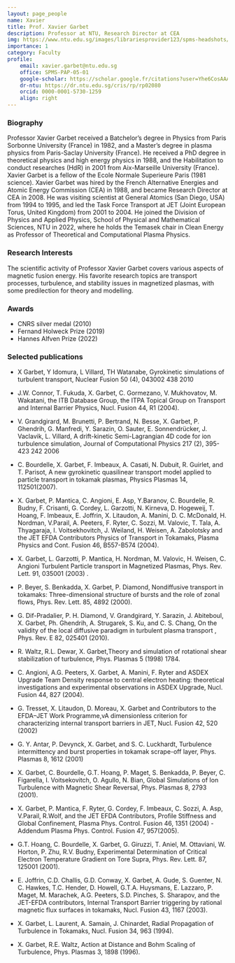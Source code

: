 ```yaml
---
layout: page_people
name: Xavier
title: Prof. Xavier Garbet
description: Professor at NTU, Research Director at CEA
img: https://www.ntu.edu.sg/images/librariesprovider123/spms-headshots/xavier-garbet-photo-id-(240).tmb-0.jpg
importance: 1
category: Faculty
profile:
    email: xavier.garbet@ntu.edu.sg
    office: SPMS-PAP-05-01
    google-scholar: https://scholar.google.fr/citations?user=Yhe6CosAAAAJ
    dr-ntu: https://dr.ntu.edu.sg/cris/rp/rp02080
    orcid: 0000-0001-5730-1259
    align: right
---
```


### Biography
Professor Xavier Garbet received a Batchelor’s degree in Physics from Paris Sorbonne University (France) in 1982, and a Master’s degree in plasma physics from Paris-Saclay University (France). He received a PhD degree in theoretical physics and high energy physics in 1988, and the Habilitation to conduct researches (HdR) in 2001 from Aix-Marseille University (France). Xavier Garbet is a fellow of the Ecole Normale Superieure Paris (1981 science). Xavier Garbet was hired by the French Alternative Energies and Atomic Energy Commission (CEA) in 1988, and became Research Director at CEA in 2008. He was visiting scientist at General Atomics (San Diego, USA) from 1994 to 1995, and led the Task Force Transport at JET (Joint European Torus, United Kingdom) from 2001 to 2004.  He joined the Division of Physics and Applied Physics, School of Physical and Mathematical Sciences, NTU in 2022, where he holds the Temasek chair in Clean Energy as Professor of Theoretical and Computational Plasma Physics.

### Research Interests
The scientific activity of Professor Xavier Garbet covers various aspects of magnetic fusion energy. His favorite research topics are transport processes, turbulence, and stability issues in magnetized plasmas, with some predilection for theory and modelling.

### Awards
- CNRS silver medal (2010)
- Fernand Holweck Prize (2019)
- Hannes Alfven Prize (2022)

### Selected publications
- X Garbet, Y Idomura, L Villard, TH Watanabe, Gyrokinetic simulations of turbulent transport, Nuclear Fusion 50 (4), 043002 438 2010

- J.W. Connor, T. Fukuda, X. Garbet, C. Gormezano, V. Mukhovatov, M. Wakatani, the ITB Database Group, the ITPA Topical Group on Transport and Internal Barrier Physics, Nucl. Fusion 44, R1 (2004).

- V. Grandgirard, M. Brunetti, P. Bertrand, N. Besse, X. Garbet, P. Ghendrih, G. Manfredi, Y. Sarazin, O. Sauter, E. Sonnendrücker, J. Vaclavik, L. Villard, A drift-kinetic Semi-Lagrangian 4D code for ion turbulence simulation, Journal of Computational Physics 217 (2), 395-423 242 2006

- C. Bourdelle, X. Garbet, F. Imbeaux, A. Casati, N. Dubuit, R. Guirlet, and T. Parisot, A new gyrokinetic quasilinear transport model applied to particle transport in tokamak plasmas, Physics Plasmas 14, 112501(2007).

- X. Garbet, P. Mantica, C. Angioni, E. Asp, Y.Baranov, C. Bourdelle, R. Budny, F. Crisanti, G. Cordey, L. Garzotti, N. Kirneva, D. Hogeweij, T. Hoang, F. Imbeaux, E. Joffrin, X. Litaudon, A. Manini, D. C. McDonald, H. Nordman, V.Parail, A. Peeters, F. Ryter, C. Sozzi, M. Valovic, T. Tala, A. Thyagaraja, I. Voitsekhovitch, J. Weiland, H. Weisen, A. Zabolotsky and the JET EFDA Contributors
Physics of Transport in Tokamaks, Plasma Physics and Cont. Fusion 46, B557-B574 (2004).

- X. Garbet, L. Garzotti, P. Mantica, H. Nordman, M. Valovic, H. Weisen, C. Angioni
Turbulent Particle transport in Magnetized Plasmas, Phys. Rev. Lett. 91, 035001 (2003) .

- P. Beyer, S. Benkadda, X. Garbet, P. Diamond, Nondiffusive transport in tokamaks: Three-dimensional structure of bursts and the role of zonal flows, Phys. Rev. Lett. 85, 4892 (2000).

- G. Dif-Pradalier, P. H. Diamond, V. Grandgirard, Y. Sarazin, J. Abiteboul, X. Garbet, Ph. Ghendrih, A. Strugarek, S. Ku, and C. S. Chang, On the validity of the local diffusive paradigm in turbulent plasma transport , Phys. Rev. E 82, 025401 (2010).

- R. Waltz, R.L. Dewar, X. Garbet,Theory and simulation of rotational shear stabilization of turbulence, Phys. Plasmas 5 (1998) 1784.

- C. Angioni, A.G. Peeters, X. Garbet, A. Manini, F. Ryter and ASDEX Upgrade Team
Density response to central electron heating: theoretical investigations and experimental observations in ASDEX Upgrade, Nucl. Fusion 44, 827 (2004).

- G. Tresset, X. Litaudon, D. Moreau, X. Garbet and Contributors to the EFDA–JET Work Programme,vA dimensionless criterion for characterizing internal transport barriers in JET, Nucl. Fusion 42, 520 (2002)

- G. Y. Antar, P. Devynck, X. Garbet, and S. C. Luckhardt, Turbulence intermittency and burst properties in tokamak scrape-off layer, Phys. Plasmas 8, 1612 (2001)

- X. Garbet, C. Bourdelle, G.T. Hoang, P. Maget, S. Benkadda, P. Beyer, C. Figarella, I. Voitsekovitch, O. Agullo, N. Bian, Global Simulations of Ion Turbulence with Magnetic Shear Reversal, Phys. Plasmas 8, 2793 (2001).

- X. Garbet, P. Mantica, F. Ryter, G. Cordey, F. Imbeaux, C. Sozzi, A. Asp, V.Parail, R.Wolf, and the JET EFDA Contributors, Profile Stiffness and Global Confinement, Plasma Phys. Control. Fusion 46, 1351 (2004) - Addendum Plasma Phys. Control. Fusion 47, 957(2005).

- G.T. Hoang, C. Bourdelle, X. Garbet, G. Giruzzi, T. Aniel, M. Ottaviani, W. Horton, P. Zhu, R.V. Budny, Experimental Determination of Critical Electron Temperature Gradient on Tore Supra, Phys. Rev. Lett. 87, 125001 (2001).

- E. Joffrin, C.D. Challis, G.D. Conway, X. Garbet, A. Gude, S. Guenter, N. C. Hawkes, T.C. Hender, D. Howell, G.T.A. Huysmans, E. Lazzaro, P. Maget, M. Marachek, A.G. Peeters, S.D. Pinches, S. Sharapov, and the JET-EFDA contributors, Internal Transport Barrier triggering by rational magnetic flux surfaces in tokamaks, Nucl. Fusion 43, 1167 (2003).

- X. Garbet, L. Laurent, A. Samain, J. Chinardet, Radial Propagation of Turbulence in Tokamaks, Nucl. Fusion 34, 963 (1994).

- X. Garbet, R.E. Waltz, Action at Distance and Bohm Scaling of Turbulence, Phys. Plasmas 3, 1898 (1996).